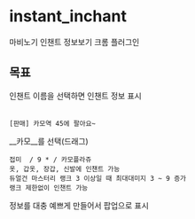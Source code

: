 # instant_inchant
마비노기 인챈트 정보보기 크롬 플러그인

목표
----
인챈트 이름을 선택하면 인챈트 정보 표시<br><br>

```
[판매] 카모역 45에 팔아요~ 
```
__카모__를 선택(드래그)<br>
```
접미	/ 9 * /	카모플라쥬	
옷, 갑옷, 장갑, 신발에 인챈트 가능
듀얼건 마스터리 랭크 3 이상일 때 최대대미지 3 ~ 9 증가
랭크 제한없이 인챈트 가능
```
정보를 대충 예쁘게 만들어서 팝업으로 표시
